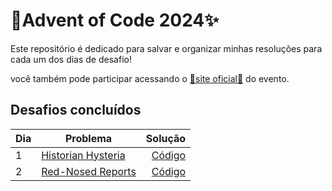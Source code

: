 # 🎅Advent of Code 2024✨

Este repositório é dedicado para salvar e organizar minhas resoluções para cada um dos dias de desafio!

você também pode participar acessando o [🌟site oficial🌟](https://adventofcode.com/) do evento.

## Desafios concluídos

| Dia | Problema | Solução |
| --- | --- | ---: |
| 1 | [Historian Hysteria](https://adventofcode.com/2024/day/1) | [Código](dia-01/main.py) |
| 2 | [Red-Nosed Reports](https://adventofcode.com/2024/day/2) | [Código](dia-02/main.py) |
